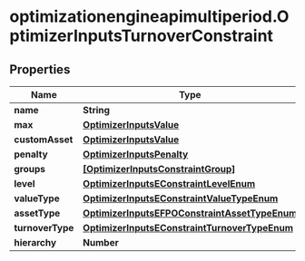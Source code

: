 # optimizationengineapimultiperiod.OptimizerInputsTurnoverConstraint

## Properties

Name | Type | Description | Notes
------------ | ------------- | ------------- | -------------
**name** | **String** |  | [optional] 
**max** | [**OptimizerInputsValue**](OptimizerInputsValue.md) |  | [optional] 
**customAsset** | [**OptimizerInputsValue**](OptimizerInputsValue.md) |  | [optional] 
**penalty** | [**OptimizerInputsPenalty**](OptimizerInputsPenalty.md) |  | [optional] 
**groups** | [**[OptimizerInputsConstraintGroup]**](OptimizerInputsConstraintGroup.md) |  | [optional] 
**level** | [**OptimizerInputsEConstraintLevelEnum**](OptimizerInputsEConstraintLevelEnum.md) |  | [optional] 
**valueType** | [**OptimizerInputsEConstraintValueTypeEnum**](OptimizerInputsEConstraintValueTypeEnum.md) |  | [optional] 
**assetType** | [**OptimizerInputsEFPOConstraintAssetTypeEnum**](OptimizerInputsEFPOConstraintAssetTypeEnum.md) |  | [optional] 
**turnoverType** | [**OptimizerInputsEConstraintTurnoverTypeEnum**](OptimizerInputsEConstraintTurnoverTypeEnum.md) |  | [optional] 
**hierarchy** | **Number** |  | [optional] 


